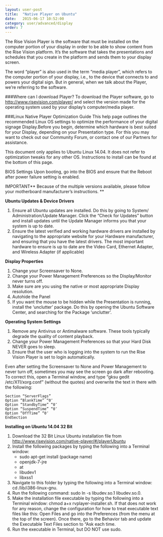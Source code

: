 ```yaml
---
layout: user-post
title:  "Native Player on Ubuntu"
date:   2015-06-17 10:52:00
category: user/advanced/display
order: 7
---
```


The Rise Vision Player is the software that must be installed on the computer portion of your display in order to be able to show content from the Rise Vision platform.  It’s the software that takes the presentations and schedules that you create in the platform and sends them to your display screen.

The word “player” is also used in the term “media player”, which refers to the computer portion of your display, i.e., to the device that connects to and powers your digital sign.   But in general, when we talk about the Player, we’re referring to the software.


###Where can I download Player?
To download the Player software, go to http://www.risevision.com/player/ and select the version made for the operating system used by your display’s computer/media player. 

###Linux Native Player Optimization Guide
This help page outlines the recommended Linux OS settings to optimize the performance of your digital signage Display.Before you begin, determine which hardware is best suited for your Display, depending on your Presentation type. For this you may want to check out our Community Forum, or contact one of our Partners for assistance.

This document only applies to Ubuntu Linux 14.04. It does not refer to optimization tweaks for any other OS. Instructions to install can be found at the bottom of this page.

BIOS Settings
Upon booting, go into the BIOS and ensure that the Reboot after power failure setting is enabled.

IMPORTANT** Because of the multiple versions available, please follow your motherboard manufacturer’s instructions. **

**Ubuntu Updates & Device Drivers** 

1. Ensure all Ubuntu updates are installed. Do this by going to System/ Administration/Update Manager. Click the “Check for Updates” button and install updates until the Update Manager informs you that your system is up to date.
2. Ensure the latest verified and working hardware drivers are installed by navigating to the appropriate website for your Hardware manufacturer, and ensuring that you have the latest drivers. The most important hardware to ensure is up to date are the Video Card, Ethernet Adapter, and Wireless Adapter (if applicable)

**Display Properties** 

1. Change your Screensaver to None.
2. Change your Power Management Preferences so the Display/Monitor never turns off.
3. Make sure are you using the native or most appropriate Display resolution.
4. Autohide the Panel
5. If you want the mouse to be hidden while the Presentation is running, install the ‘unclutter’ package. Do this by opening the Ubuntu Software Center, and searching for the Package ‘unclutter’.

**Operating System Settings** 

1. Remove any Antivirus or Antimalware software. These tools typically degrade the quality of content playback.
2. Change your Power Management Preferences so that your Hard Disk NEVER goes to sleep.
3. Ensure that the user who is logging into the system to run the Rise Vision Player is set to login automatically.

Even after setting the Screensaver to None and Power Management to never turn off, sometimes you may see the screen go dark after rebooting. To correct this, open a Terminal window, and type “gksu gedit /etc/X11/xorg.conf” (without the quotes) and overwrite the text in there with the following:

	Section “ServerFlags”
	Option “BlankTime” “0″
	Option “StandbyTime” “0″
	Option “SuspendTime” “0″
	Option “OffTime” “0″
	EndSection

**Installing on Ubuntu 14.04 32 Bit**

1. Download the 32 Bit Linux Ubuntu installation file from http://www.risevision.com/native-player/#/playerUbuntu
2. Install the following packages by typing the following into a Terminal window:
	* sudo apt-get install (package name)
	* openjdk-7-jre
	* at
	* libudev1
	* libxss1
3. Navigate to this folder by typing the following into a Terminal window: cd /lib/i386-linux-gnu.
4. Run the following command: sudo ln -s libudev.so.1 libudev.so.0.
5. Make the installation file executable by typing the following into a Terminal window: chmod a+x rvplayer-installer.sh. If that does not work for any reason, change the configuration for how to treat executable text files like this: Open Files and go into the Preferences (from the menu at the top of the screen). Once there, go to the Behavior tab and update the Executable Text Files section to “Ask each time.
6. Run the executable in Terminal, but DO NOT use sudo.
